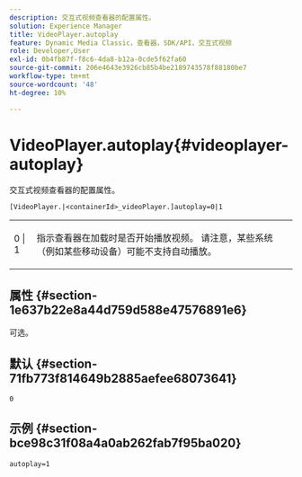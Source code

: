 ```yaml
---
description: 交互式视频查看器的配置属性。
solution: Experience Manager
title: VideoPlayer.autoplay
feature: Dynamic Media Classic，查看器，SDK/API，交互式视频
role: Developer,User
exl-id: 0b4fb87f-f8c6-4da8-b12a-0cde5f62fa60
source-git-commit: 206e4643e3926cb85b4be2189743578f88180be7
workflow-type: tm+mt
source-wordcount: '48'
ht-degree: 10%

---
```


# VideoPlayer.autoplay{#videoplayer-autoplay}

交互式视频查看器的配置属性。

`[VideoPlayer.|<containerId>_videoPlayer.]autoplay=0|1`

<table id="table_441553CD34C94A58A9D7CBF772DEDDB6"> 
 <tbody> 
  <tr> 
   <td colname="col1"> <p> <span class="codeph"> 0 | 1 </span> </p> </td> 
   <td colname="col2"> <p> 指示查看器在加载时是否开始播放视频。 请注意，某些系统（例如某些移动设备）可能不支持自动播放。 </p> </td> 
  </tr> 
 </tbody> 
</table>

## 属性 {#section-1e637b22e8a44d759d588e47576891e6}

可选。

## 默认 {#section-71fb773f814649b2885aefee68073641}

`0`

## 示例 {#section-bce98c31f08a4a0ab262fab7f95ba020}

```
autoplay=1
```
